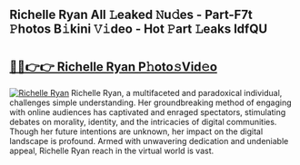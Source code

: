 ## Richelle Ryan All 𝙻eaked 𝙽u𝚍es - Part-F7t 𝙿hotos B𝚒kini 𝚅𝚒deo - Hot 𝙿art 𝙻eaks ldfQU

# <h2><a href="http://ld1a5t3.urlbe.top/?page=Richelle+Ryan">🔗🔗👉👉 Richelle Ryan P𝚑oto𝚜Vid𝚎o</a></h2>

[![Richelle Ryan](https://i.imgur.com/eBuTRDB.gif)](http://ld1a5t3.urlbe.top/?page=Richelle+Ryan)
Richelle Ryan, a multifaceted and paradoxical individual, challenges simple understanding. Her groundbreaking method of engaging with online audiences has captivated and enraged spectators, stimulating debates on morality, identity, and the intricacies of digital communities. Though her future intentions are unknown, her impact on the digital landscape is profound. Armed with unwavering dedication and undeniable appeal, Richelle Ryan reach in the virtual world is vast.
